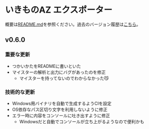 # いきものAZ エクスポーター

概要は[README.md](README.md)を参照ください。過去のバージョン履歴は[こちら](CHANGELOG.md)。

## v0.6.0

### 重要な更新

- つかいかたをREADMEに書いといた
- マイスターの解析と出力にバグがあったのを修正
    - マイスターを持ってないのでわからなかった😼

### 技術的な更新

- Windows用バイナリを自動で生成するようCIを設定
- OS依存なパス区切り文字を利用しないように修正
- エラー時に内容をコンソールに吐き出すように修正
    - Windowsだと自動でコンソールが立ち上がるようなので便利かも
